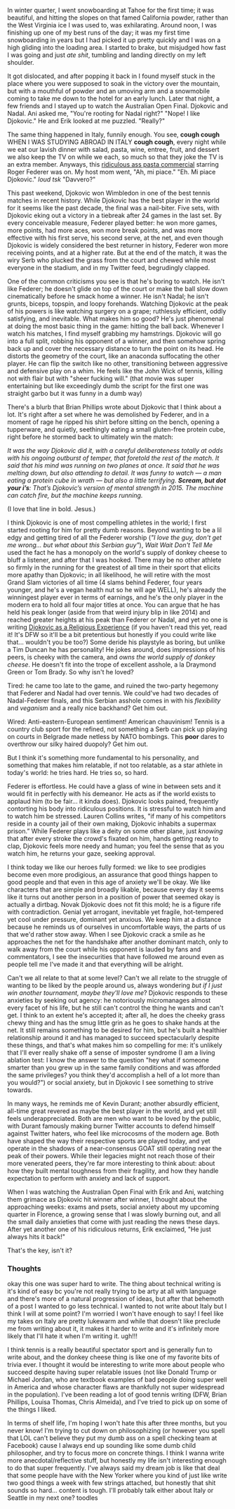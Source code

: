 In winter quarter, I went snowboarding at Tahoe for the first time; it was beautiful, and hitting the slopes on that famed California powder, rather than the West Virginia ice I was used to, was exhilarating. Around noon, I was finishing up one of my best runs of the day; it was my first time snowboarding in years but I had picked it up pretty quickly and I was on a high gliding into the loading area. I started to brake, but misjudged how fast I was going and just *ate shit*, tumbling and landing directly on my left shoulder. 

It got dislocated, and after popping it back in I found myself stuck in the place where you were supposed to soak in the victory over the mountain, but with a mouthful of powder and an umoving arm and a snowmobile coming to take me down to the hotel for an early lunch. Later that night, a few friends and I stayed up to watch the Australian Open Final. Djokovic and Nadal. Ani asked me, "You're rooting for Nadal right?" "Nope! I like Djokovic."  He and Erik looked at me puzzled. "Really?"

The same thing happened in Italy, funnily enough. You see, **cough cough** WHEN I WAS STUDYING ABROAD IN ITALY **cough cough**, every night while we eat our lavish dinner with salad, pasta, wine, entree, fruit, and dessert we also keep the TV on while we each, so much so that they joke the TV is an extra member. Anyways, this [ridiculous ass pasta commercial](https://www.youtube.com/watch?v=W7rOLRlqhuM) starring Roger Federer was on. My host mom went, "Ah, mi piace." "Eh. Mi piace Djokovic." *loud tsk* "Davvero?"

This past weekend, Djokovic won Wimbledon in one of the best tennis matches in recent history. While Djokovic has the best player in the world for it seems like the past decade, the final was a nail-biter. Five sets, with Djokovic eking out a victory in a tiebreak after 24 games in the last set. By every conceivable measure, Federer played better: he won more games, more points, had more aces, won more break points, and was more effective with his first serve, his second serve, at the net, and even though Djokovic is widely considered the best returner in history, Federer won more receiving points, and at a higher rate. But at the end of the match, it was the wiry Serb who plucked the grass from the court and chewed while most everyone in the stadium, and in my Twitter feed, begrudingly clapped.

One of the common criticisms you see is that he's boring to watch. He isn't like Federer; he doesn't glide on top of the court or make the ball slow down cinematically before he smack home a winner. He isn't Nadal; he isn't grunts, biceps, topspin, and loopy forehands. Watching Djokovic at the peak of his powers is like watching surgery on a grape; ruthlessly efficient, oddly satisfying, and inevitable. What makes him so good? He's just phenomenal at doing the most basic thing in the game: hitting the ball back. Whenever I watch his matches, I find myself grabbing my hamstrings. Djokovic will go into a full split, robbing his opponent of a winner, and then somehow spring back up and cover the necessary distance to turn the point on its head. He distorts the geometry of the court, like an anaconda suffocating the other player. He can flip the switch like no other, transitioning between aggressive and defensive play on a whim. He feels like the John Wick of tennis, killing not with flair but with "sheer fucking will." (that movie was super entertaining but like exceedingly dumb the script for the first one was straight garbo but it was funny in a dumb way)

There's a blurb that Brian Phillips wrote about Djokovic that I think about a lot. It's right after a set where he was demolished by Federer, and in a moment of rage he ripped his shirt before sitting on the bench, opening a tupperware, and quietly, seethingly eating a small gluten-free protein cube, right before he stormed back to ultimately win the match:

*It was the way Djokovic did it, with a careful deliberateness totally at odds with his ongoing outburst of temper, that foretold the rest of the match. It said that his mind was running on two planes at once. It said that he was melting down, but also attending to detail. It was funny to watch — a man eating a protein cube in wrath — but also a little terrifying. **Scream, but dot your i’s**: That’s Djokovic’s version of mental strength in 2015. The machine can catch fire, but the machine keeps running.* 

(I love that line in bold. Jesus.)

I think Djokovic is one of most compelling athletes in the world; I first started rooting for him for pretty dumb reasons. Beyond wanting to be a lil edgy and getting tired of all the Federer worship (*"I love the guy, don't get me wrong... but what about this Serbian guy"*), *Wait Wait Don't Tell Me* used the fact he has a monopoly on the world's supply of donkey cheese to bluff a listener, and after that I was hooked. There may be no other athlete so firmly in the running for the greatest of all time in their sport that elicits more apathy than Djokovic; in all likelihood, he will retire with the most Grand Slam victories of all time (4 slams behind Federer, four years younger, and he's a vegan health nut so he will age WELL), he's already the winningest player ever in terms of earnings, and he's the only player in the modern era to hold all four major titles at once. You can argue that he has held his peak longer (aside from that weird injury blip in like 2014) and reached greater heights at his peak than Federer or Nadal, and yet no one is writing [Djokovic as a Religious Experience](https://www.nytimes.com/2006/08/20/sports/playmagazine/20federer.html) (if you haven't read this yet, read it! It's DFW so it'll be a bit pretentious but honestly if you could write like that... wouldn't you be too?) Some deride his playstyle as boring, but unlike a Tim Duncan he has personality! He jokes around, does impressions of his peers, is cheeky with the camera, and *owns the world supply of donkey cheese*. He doesn't fit into the trope of excellent asshole, a la Draymond Green or Tom Brady. So why isn't he loved?

Tired: he came too late to the game, and ruined the two-party hegemony that Federer and Nadal had over tennis. We could've had two decades of Nadal-Federer finals, and this Serbian asshole comes in with his *flexibility* and *veganism* and a really nice backhand? Get him out.

Wired: Anti-eastern-European sentiment! American chauvinism! Tennis is a country club sport for the refined, not something a Serb can pick up playing on courts in Belgrade made netless by NATO bombings. This **poor** dares to overthrow our silky haired duopoly? Get him out. 

But I think it's something more fundamental to his personality, and something that makes him relatable, if not too relatable, as a star athlete in today's world: he tries hard. He tries so, so hard.

Federer is effortless. He could have a glass of wine in between sets and it would fit in perfectly with his demeanor. He acts as if the world exists to applaud him (to be fair... it kinda does). Djokovic looks pained, frequently contorting his body into ridiculous positions. It is stressful to watch him and to watch him be stressed. Lauren Collins writes, "if many of his competitors reside in a county jail of their own making, Djokovic inhabits a supermax prison.” While Federer plays like a deity on some other plane, just *knowing* that after every stroke the crowd's fixated on him, hands getting ready to clap, Djokovic feels more needy and human; you feel the sense that as you watch him, he returns your gaze, seeking approval.

I think today we like our heroes fully formed: we like to see prodigies become even more prodigious, an assurance that good things happen to good people and that even in this age of anxiety we'll be okay. We like characters that are simple and broadly likable, because every day it seems like it turns out another person in a position of power that seemed okay is actually a dirtbag. Novak Djokovic does not fit this mold; he is a figure rife with contradiction. Genial yet arrogant, inevitable yet fragile, hot-tempered yet cool under pressure, dominant yet anxious. We keep him at a distance because he reminds us of ourselves in uncomfortable ways, the parts of us that we'd rather stow away. When I see Djokovic crack a smile as he approaches the net for the handshake after another dominant match, only to walk away from the court while his opponent is lauded by fans and commentators, I see the insecurities that have followed me around even as people tell me I've made it and that everything will be alright.

Can't we all relate to that at some level? Can't we all relate to the struggle of wanting to be liked by the people around us, always wondering *but if I just win another tournament, maybe they'll love me*? Djokovic responds to these anxieties by seeking out agency: he notoriously micromanages almost every facet of his life, but he still can't control the thing he wants and can't get. I think to an extent he's accepted it; after all, he does the cheeky grass chewy thing and has the smug little grin as he goes to shake hands at the net. It still remains something to be desired for him, but he's built a healthier relationship around it and has managed to succeed spectacularly despite these things, and that's what makes him so compelling for me: it's unlikely that I'll ever really shake off a sense of imposter syndrome (I am a living ablation test: I know the answer to the question "hey what if someone smarter than you grew up in the same family conditions and was afforded the same privileges? you think they'd accomplish a hell of a lot more than you would?") or social anxiety, but in Djokovic I see something to strive towards.

In many ways, he reminds me of Kevin Durant; another absurdly efficient, all-time great revered as maybe the best player in the world, and yet still feels underappreciated. Both are men who want to be loved by the public, with Durant famously making burner Twitter accounts to defend himself against Twitter haters, who feel like microcosms of the modern age. Both have shaped the way their respective sports are played today, and yet operate in the shadows of a near-consensus GOAT still operating near the peak of their powers. While their legacies might not reach those of their more venerated peers, they're far more interesting to think about: about how they built mental toughness from their fragility, and how they handle expectation to perform with anxiety and lack of support.

When I was watching the Australian Open Final with Erik and Ani, watching them grimace as Djokovic hit winner after winner, I thought about the approaching weeks: exams and psets, social anxiety about my upcoming quarter in Florence, a growing sense that I was slowly burning out, and all the small daily anxieties that come with just reading the news these days. After yet another one of his ridiculous returns, Erik exclaimed, "He just always hits it back!"

That's the key, isn't it?

### Thoughts

okay this one was super hard to write. The thing about technical writing is it's kind of easy bc you're not really trying to be arty at all with language and there's more of a natural progression of ideas, but after that behemoth of a post I wanted to go less technical. I wanted to not write about Italy but I think I will at some point? I'm worried I won't have enough to say! I feel like my takes on Italy are pretty lukewarm and while that doesn't like preclude me from writing about it, it makes it harder to write and it's infinitely more likely that I'll hate it when I'm writing it. ugh!!! 

I think tennis is a really beautiful spectator sport and is generally fun to write about, and the donkey cheese thing is like one of my favorite bits of trivia ever. I thought it would be interesting to write more about people who succeed despite having super relatable issues (not like Donald Trump or Michael Jordan, who are textbook examples of bad people doing super well in America and whose character flaws are thankfully not super widespread in the population). I've been reading a lot of good tennis writing (DFW, Brian Phillips, Louisa Thomas, Chris Almeida), and I've tried to pick up on some of the things I liked. 

In terms of shelf life, I'm hoping I won't hate this after three months, but you never know! I'm trying to cut down on philosophizing (or however you spell that LOL can't believe they put my dumb ass on a spell checking team at Facebook) cause I always end up sounding like some dumb child philosopher, and try to focus more on concrete things. I think I wanna write more anecdotal/reflective stuff, but honestly my life isn't interesting enough to do that super frequently. I've always said my dream job is like that deal that some people have with the New Yorker where you kind of just like write two good things a  week with few strings attached, but honestly that shit sounds so hard... content is tough. I'll probably talk either about Italy or Seattle in my next one? toodles 
